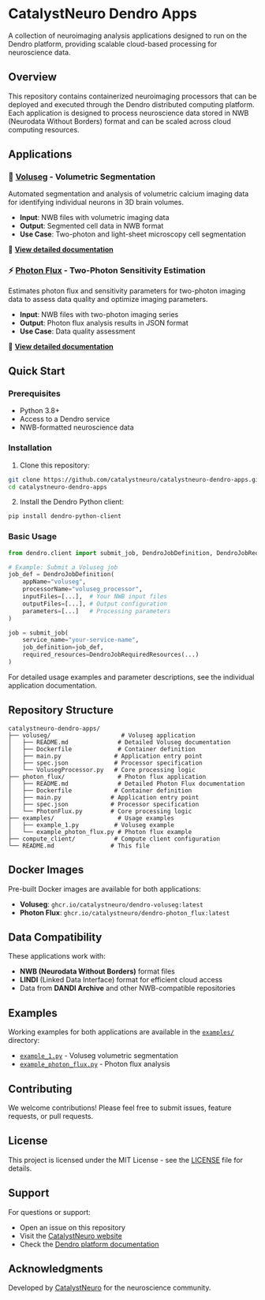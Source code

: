 # CatalystNeuro Dendro Apps

A collection of neuroimaging analysis applications designed to run on the Dendro platform, providing scalable cloud-based processing for neuroscience data.

## Overview

This repository contains containerized neuroimaging processors that can be deployed and executed through the Dendro distributed computing platform. Each application is designed to process neuroscience data stored in NWB (Neurodata Without Borders) format and can be scaled across cloud computing resources.

## Applications

### 🔬 [Voluseg](./voluseg/) - Volumetric Segmentation

Automated segmentation and analysis of volumetric calcium imaging data for identifying individual neurons in 3D brain volumes.

- **Input**: NWB files with volumetric imaging data
- **Output**: Segmented cell data in NWB format
- **Use Case**: Two-photon and light-sheet microscopy cell segmentation

📖 **[View detailed documentation](./voluseg/README.md)**

### ⚡ [Photon Flux](./photon_flux/) - Two-Photon Sensitivity Estimation

Estimates photon flux and sensitivity parameters for two-photon imaging data to assess data quality and optimize imaging parameters.

- **Input**: NWB files with two-photon imaging series
- **Output**: Photon flux analysis results in JSON format
- **Use Case**: Data quality assessment

📖 **[View detailed documentation](./photon_flux/README.md)**

## Quick Start

### Prerequisites

- Python 3.8+
- Access to a Dendro service
- NWB-formatted neuroscience data

### Installation

1. Clone this repository:
```bash
git clone https://github.com/catalystneuro/catalystneuro-dendro-apps.git
cd catalystneuro-dendro-apps
```

2. Install the Dendro Python client:
```bash
pip install dendro-python-client
```

### Basic Usage

```python
from dendro.client import submit_job, DendroJobDefinition, DendroJobRequiredResources

# Example: Submit a Voluseg job
job_def = DendroJobDefinition(
    appName="voluseg",
    processorName="voluseg_processor",
    inputFiles=[...],  # Your NWB input files
    outputFiles=[...], # Output configuration
    parameters=[...]   # Processing parameters
)

job = submit_job(
    service_name="your-service-name",
    job_definition=job_def,
    required_resources=DendroJobRequiredResources(...)
)
```

For detailed usage examples and parameter descriptions, see the individual application documentation.

## Repository Structure

```
catalystneuro-dendro-apps/
├── voluseg/                    # Voluseg application
│   ├── README.md              # Detailed Voluseg documentation
│   ├── Dockerfile             # Container definition
│   ├── main.py               # Application entry point
│   ├── spec.json             # Processor specification
│   └── VolusegProcessor.py   # Core processing logic
├── photon_flux/               # Photon flux application
│   ├── README.md              # Detailed Photon Flux documentation
│   ├── Dockerfile            # Container definition
│   ├── main.py              # Application entry point
│   ├── spec.json            # Processor specification
│   └── PhotonFlux.py        # Core processing logic
├── examples/                  # Usage examples
│   ├── example_1.py          # Voluseg example
│   └── example_photon_flux.py # Photon flux example
├── compute_client/           # Compute client configuration
└── README.md                # This file
```

## Docker Images

Pre-built Docker images are available for both applications:

- **Voluseg**: `ghcr.io/catalystneuro/dendro-voluseg:latest`
- **Photon Flux**: `ghcr.io/catalystneuro/dendro-photon_flux:latest`

## Data Compatibility

These applications work with:
- **NWB (Neurodata Without Borders)** format files
- **LINDI** (Linked Data Interface) format for efficient cloud access
- Data from **DANDI Archive** and other NWB-compatible repositories

## Examples

Working examples for both applications are available in the [`examples/`](./examples/) directory:

- [`example_1.py`](./examples/example_1.py) - Voluseg volumetric segmentation
- [`example_photon_flux.py`](./examples/example_photon_flux.py) - Photon flux analysis

## Contributing

We welcome contributions! Please feel free to submit issues, feature requests, or pull requests.

## License

This project is licensed under the MIT License - see the [LICENSE](LICENSE) file for details.

## Support

For questions or support:
- Open an issue on this repository
- Visit the [CatalystNeuro website](https://www.catalystneuro.com/)
- Check the [Dendro platform documentation](https://dendro.vercel.app/)

## Acknowledgments

Developed by [CatalystNeuro](https://www.catalystneuro.com/) for the neuroscience community.
